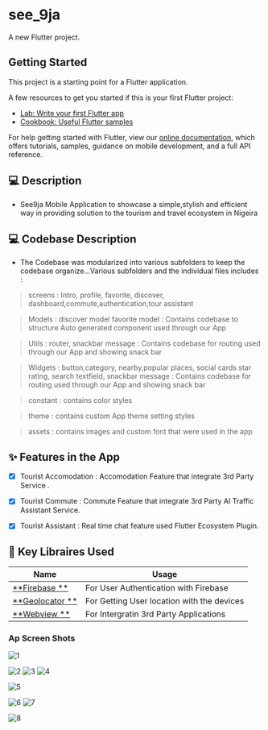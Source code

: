 # see_9ja

A new Flutter project.

## Getting Started

This project is a starting point for a Flutter application.

A few resources to get you started if this is your first Flutter project:

- [Lab: Write your first Flutter app](https://flutter.dev/docs/get-started/codelab)
- [Cookbook: Useful Flutter samples](https://flutter.dev/docs/cookbook)

For help getting started with Flutter, view our
[online documentation](https://flutter.dev/docs), which offers tutorials,
samples, guidance on mobile development, and a full API reference.


## 💻 Description

-  See9ja Mobile Application to showcase a simple,stylish and efficient way in providing solution to the tourism and travel ecosystem in Nigeira 

## 💻 Codebase Description

- The Codebase was modularized into various subfolders to keep the codebase organize...Various subfolders and the individual files includes :

> screens  : Intro, profile, favorite, discover, dashboard,commute,authentication,tour assistant

> Models : discover model favorite model : Contains codebase to structure Auto generated component used through our App


> Utils : router, snackbar message : Contains codebase for routing used through our App and showing snack bar

> Widgets : button,category, nearby,popular places, social cards star rating, search textfield, snackbar message : Contains codebase for routing used through our App and showing snack bar

> constant : contains color styles

> theme : contains custom App theme setting styles

> assets : contains images and custom font that were used in the app


## ✨ Features in the App

- [x] Tourist Accomodation : Accomodation Feature that integrate 3rd Party Service .
- [x] Tourist Commute : Commute Feature that integrate 3rd Party AI Traffic Assistant Service.
- [x] Tourist Assistant : Real time chat feature used Flutter Ecosystem Plugin.


## 🔌 Key Libraires Used

| Name                                                    | Usage                                               |
| ------------------------------------------------------- | --------------------------------------------------- |
| [**Firebase **](https://pub.dev/packages/avatar_glow)       | For User Authentication with Firebase                             |
| [**Geolocator **](https://pub.dev/packages/geolocator)     |  For Getting User location with the devices    |
| [**Webview **](https://pub.dev/packages/geolocator)     |  For Intergratin 3rd Party Applications  |



### Ap Screen Shots


![1](https://user-images.githubusercontent.com/61213263/201655290-4a9bf78e-3540-4943-b5b5-5e700b065c6b.jpg)


![2](https://user-images.githubusercontent.com/61213263/201655305-7e053a80-c877-4bfc-8cb9-5eae0d5ec9ae.jpg)
![3](https://user-images.githubusercontent.com/61213263/201655310-c5a9504e-a09c-41d8-9d83-f46626cebd8a.jpg)
![4](https://user-images.githubusercontent.com/61213263/201655319-4dcc4d62-bb29-4d67-9b53-eb5a2bd8cec8.jpg)



![5](https://user-images.githubusercontent.com/61213263/201655377-34b65423-e6a0-4abb-9962-92765c914289.jpg)


![6](https://user-images.githubusercontent.com/61213263/201655384-855782d5-6133-45b6-baaf-fd8cfd50f105.jpg)
![7](https://user-images.githubusercontent.com/61213263/201655500-39e3e3f2-9a77-4874-977d-d8737c21dd46.jpg)

![8](https://user-images.githubusercontent.com/61213263/201655515-5d605351-bf8a-4799-9f2f-f5b2d875de7a.jpg)


